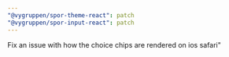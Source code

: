 ```yaml
---
"@vygruppen/spor-theme-react": patch
"@vygruppen/spor-input-react": patch
---
```


Fix an issue with how the choice chips are rendered on ios safari"
